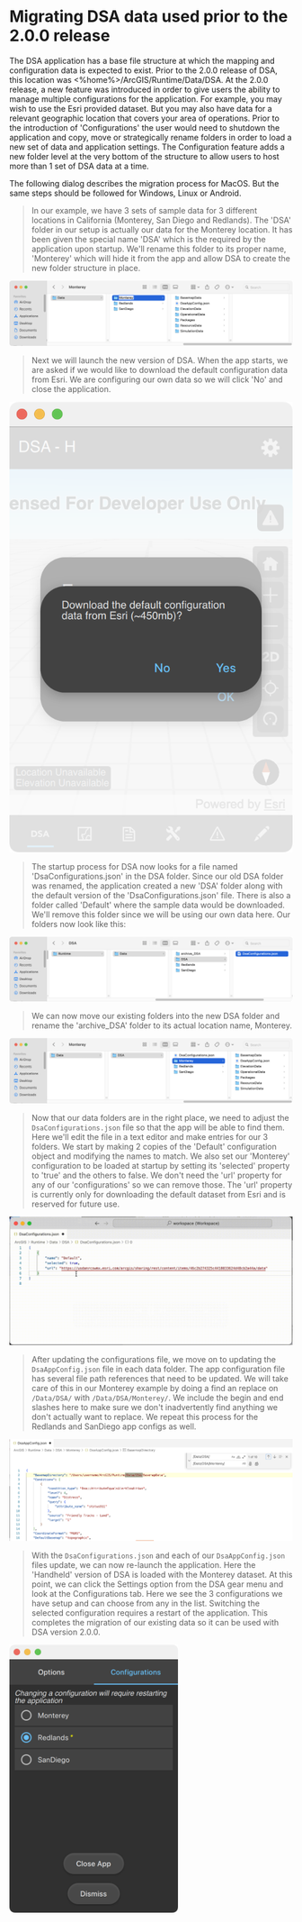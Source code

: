 # Migrating DSA data used prior to the 2.0.0 release

The DSA application has a base file structure at which the mapping and configuration data is expected to exist. Prior to the 2.0.0 release of DSA, this location was <%home%>/ArcGIS/Runtime/Data/DSA. At the 2.0.0 release, a new feature was introduced in order to give users the ability to manage multiple configurations for the application. For example, you may wish to use the Esri provided dataset. But you may also have data for a relevant geographic location that covers your area of operations. Prior to the introduction of 'Configurations' the user would need to shutdown the application and copy, move or strategically rename folders in order to load a new set of data and application settings. The Configuration feature adds a new folder level at the very bottom of the structure to allow users to host more than 1 set of DSA data at a time.

The following dialog describes the migration process for MacOS. But the same steps should be followed for Windows, Linux or Android.

> In our example, we have 3 sets of sample data for 3 different locations in California (Monterey, San Diego and Redlands). The 'DSA' folder in our setup is actually our data for the Monterey location. It has been given the special name 'DSA' which is the required by the application upon startup. We'll rename this folder to its proper name, 'Monterey' which will hide it from the app and allow DSA to create the new folder structure in place.

![image](./images/dsa-data-management-migration-1.png)

> Next we will launch the new version of DSA. When the app starts, we are asked if we would like to download the default configuration data from Esri. We are configuring our own data so we will click 'No' and close the application.

![image](./images/dsa-data-management-migration-3.png)

> The startup process for DSA now looks for a file named 'DsaConfigurations.json' in the DSA folder. Since our old DSA folder was renamed, the application created a new 'DSA' folder along with the default version of the 'DsaConfigurations.json' file. There is also a folder called 'Default' where the sample data would be downloaded. We'll remove this folder since we will be using our own data here. Our folders now look like this:

![image](./images/dsa-data-management-migration-2.png)

> We can now move our existing folders into the new DSA folder and rename the 'archive_DSA' folder to its actual location name, Monterey.

![image](./images/dsa-data-management-migration-4.png)

> Now that our data folders are in the right place, we need to adjust the `DsaConfigurations.json` file so that the app will be able to find them. Here we'll edit the file in a text editor and make entries for our 3 folders. We start by making 2 copies of the 'Default' configuration object and modifying the names to match. We also set our 'Monterey' configuration to be loaded at startup by setting its 'selected' property to 'true' and the others to false. We don't need the 'url' property for any of our 'configurations' so we can remove those. The 'url' property is currently only for downloading the default dataset from Esri and is reserved for future use. 

![image](./images/dsa-data-management-migration-5.gif)

> After updating the configurations file, we move on to updating the `DsaAppConfig.json` file in each data folder. The app configuration file has several file path references that need to be updated. We will take care of this in our Monterey example by doing a find an replace on `/Data/DSA/` with `/Data/DSA/Monterey/`. We include the begin and end slashes here to make sure we don't inadvertently find anything we don't actually want to replace. We repeat this process for the Redlands and SanDiego app configs as well.

![image](./images/dsa-data-management-migration-6.png)

> With the `DsaConfigurations.json` and each of our `DsaAppConfig.json` files update, we can now re-launch the application. Here the 'Handheld' version of DSA is loaded with the Monterey dataset. At this point, we can click the Settings option from the DSA gear menu and look at the Configurations tab. Here we see the 3 configurations we have setup and can choose from any in the list. Switching the selected configuration requires a restart of the application. This completes the migration of our existing data so it can be used with DSA version 2.0.0.

<img src="./images/dsa-data-management-migration-7.png" width=300/>

